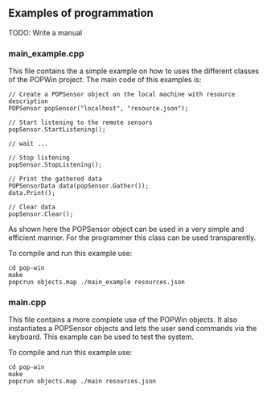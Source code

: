 
Examples of programmation
-------------------------

TODO: Write a manual

### main_example.cpp
This file contains the a simple example on how to uses the different classes of the POPWin project. The main code of this examples is:

	// Create a POPSensor object on the local machine with resource description
	POPSensor popSensor("localhost", "resource.json");

	// Start listening to the remote sensors
	popSensor.StartListening();

	// wait ...

	// Stop listening
	popSensor.StopListening();

	// Print the gathered data
	POPSensorData data(popSensor.Gather());
	data.Print();

	// Clear data
	popSensor.Clear();

As shown here the POPSensor object can be used in a very simple and efficient manner. For the programmer this class can be used transparently.

To compile and run this example use:

	cd pop-win
	make
	popcrun objects.map ./main_example resources.json


### main.cpp
This file contains a more complete use of the POPWin objects. It also instantiates a POPSensor objects and lets the user send commands via the keyboard. This example can be used to test the system.

To compile and run this example use:

	cd pop-win
	make
	popcrun objects.map ./main resources.json

